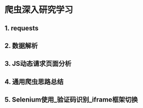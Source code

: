 # 爬虫深入研究学习

## 1. requests
## 2. 数据解析
## 3. JS动态请求页面分析
## 4. 通用爬虫思路总结
## 5. Selenium使用_验证码识别_iframe框架切换